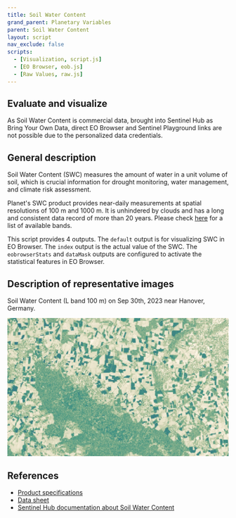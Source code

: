 ```yaml
---
title: Soil Water Content
grand_parent: Planetary Variables
parent: Soil Water Content
layout: script
nav_exclude: false
scripts:
  - [Visualization, script.js]
  - [EO Browser, eob.js]
  - [Raw Values, raw.js]
---
```


## Evaluate and visualize

As Soil Water Content is commercial data, brought into Sentinel Hub as Bring Your Own Data, direct EO Browser and Sentinel Playground links are not possible due to the personalized data credentials.

## General description

Soil Water Content (SWC) measures the amount of water in a unit volume of soil, which is crucial information for drought monitoring, water management, and climate risk assessment.

Planet's SWC product provides near-daily measurements at spatial resolutions of 100 m and 1000 m. It is unhindered by clouds and has a long and consistent data record of more than 20 years. Please check [here](https://docs.sentinel-hub.com/api/latest/data/planet/soil-water-content/#available-bands) for a list of available bands.

This script provides 4 outputs. The `default` output is for visualizing SWC in EO Browser. The `index` output is the actual value of the SWC. The `eobrowserStats` and `dataMask` outputs are configured to activate the statistical features in EO Browser.

## Description of representative images

Soil Water Content (L band 100 m) on Sep 30th, 2023 near Hanover, Germany.

![Soil Water Content example](fig/swc.jpg)

## References

- [Product specifications](https://planet.widen.net/s/5xtzljjwgg)
- [Data sheet](https://planet.widen.net/s/cv7bfjhhd5)
- [Sentinel Hub documentation about Soil Water Content](https://docs.sentinel-hub.com/api/latest/data/planet/soil-water-content/)
